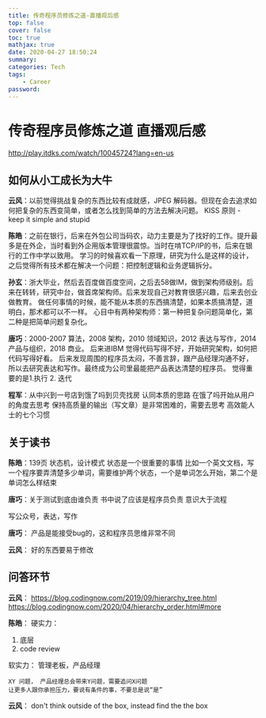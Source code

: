 ```yaml
---
title: 传奇程序员修炼之道-直播观后感
top: false
cover: false
toc: true
mathjax: true
date: 2020-04-27 18:50:24
summary:
categories: Tech
tags: 
    - Career
password:
---
```



# 传奇程序员修炼之道 直播观后感
<!--more-->
http://play.itdks.com/watch/10045724?lang=en-us



## 如何从小工成长为大牛

**云风**：以前觉得挑战复杂的东西比较有成就感，JPEG 解码器。但现在会去追求如何把复杂的东西变简单，或者怎么找到简单的方法去解决问题。
KISS 原则 - keep it simple and stupid

**陈皓**：之前在银行，后来在外包公司当码农，动力主要是为了找好的工作。提升最多是在外企，当时看到外企用版本管理很震惊。当时在啃TCP/IP的书，后来在银行的工作中学以致用。
学习的时候喜欢看一下原理，研究为什么是这样的设计，之后觉得所有技术都在解决一个问题：把控制逻辑和业务逻辑拆分。

**孙玄**：浙大毕业，然后去百度做百度空间，之后去58做IM，做到架构师级别。后来在转转，研究中台，做首席架构师。后来发现自己对教育很感兴趣，后来去创业做教育。
做任何事情的时候，能不能从本质的东西搞清楚，如果本质搞清楚，道明白，那术都可以不一样。
心目中有两种架构师：第一种把复杂问题简单化，第二种是把简单问题复杂化。

**唐巧**：2000-2007 算法，2008 架构，2010 领域知识，2012 表达与写作，2014 产品与组织，2018 商业。
后来进IBM 觉得代码写得不好，开始研究架构，如何把代码写得好看。
后来发现周围的程序员太闷，不善言辞，跟产品经理沟通不好，所以去研究表达和写作。最终成为公司里最能把产品表达清楚的程序员。
觉得重要的是1.执行 2. 迭代

**程军**：从中兴到一号店到饿了吗到贝壳找房
认同本质的思路
在饿了吗开始从用户的角度去思考
保持高质量的输出（写文章）是非常困难的，需要去思考
高效能人士的七个习惯


## 关于读书

**陈皓**：139页 状态机，设计模式
状态是一个很重要的事情
比如一个英文文档，写一个程序要弄清楚多少单词，需要维护两个状态，一个是单词怎么开始，第二个是单词怎么样结束


**唐巧**：关于测试到底由谁负责
书中说了应该是程序员负责
意识大于流程


写公众号，表达，写作


**唐巧**：
产品是能接受bug的，这和程序员思维非常不同

**云风**：
好的东西要易于修改

## 问答环节

**云风**：
https://blog.codingnow.com/2019/09/hierarchy_tree.html
https://blog.codingnow.com/2020/04/hierarchy_order.html#more

**陈皓**：
硬实力：
1. 底层
2. code review

软实力：
管理老板，产品经理

	XY 问题， 产品经理总会带来Y问题，需要追问X问题
	让更多人跟你承担压力，要说有条件的事，不要总是说“是”

**云风**：
don't think outside of the box, instead find the the box